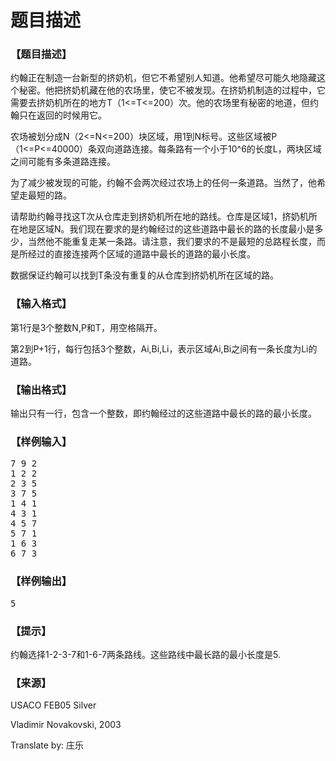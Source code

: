 # 题目描述


<h3>
【题目描述】
</h3>
<p>
约翰正在制造一台新型的挤奶机，但它不希望别人知道。他希望尽可能久地隐藏这个秘密。他把挤奶机藏在他的农场里，使它不被发现。在挤奶机制造的过程中，它需要去挤奶机所在的地方T（1&lt;=T&lt;=200）次。他的农场里有秘密的地道，但约翰只在返回的时候用它。
</p>
<p>
农场被划分成N（2&lt;=N&lt;=200）块区域，用1到N标号。这些区域被P（1&lt;=P&lt;=40000）条双向道路连接。每条路有一个小于10^6的长度L，两块区域之间可能有多条道路连接。
</p>
<p>
为了减少被发现的可能，约翰不会两次经过农场上的任何一条道路。当然了，他希望走最短的路。
</p>
<p>
请帮助约翰寻找这T次从仓库走到挤奶机所在地的路线。仓库是区域1，挤奶机所在地是区域N。我们现在要求的是约翰经过的这些道路中最长的路的长度最小是多少，当然他不能重复走某一条路。请注意，我们要求的不是最短的总路程长度，而是所经过的直接连接两个区域的道路中最长的道路的最小长度。
</p>
<p>
数据保证约翰可以找到T条没有重复的从仓库到挤奶机所在区域的路。
</p>
<h3>
【输入格式】
</h3>
<p>
第1行是3个整数N,P和T，用空格隔开。
</p>
<p>
第2到P+1行，每行包括3个整数，Ai,Bi,Li，表示区域Ai,Bi之间有一条长度为Li的道路。
</p>
<h3>
【输出格式】
</h3>
<p>
输出只有一行，包含一个整数，即约翰经过的这些道路中最长的路的最小长度。
</p>
<h3>
【样例输入】
</h3>
<pre>7 9 2
1 2 2
2 3 5
3 7 5
1 4 1
4 3 1
4 5 7
5 7 1
1 6 3
6 7 3</pre>
<h3>
【样例输出】
</h3>
<pre>5</pre>
<h3>
【提示】
</h3>
<p>
约翰选择1-2-3-7和1-6-7两条路线。这些路线中最长路的最小长度是5.
</p>
<h3>
【来源】
</h3>
<p>
USACO FEB05 Silver
</p>
<p>
Vladimir Novakovski, 2003
</p>
<p>
Translate by: 庄乐
</p>
